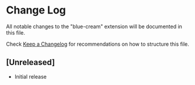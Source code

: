 # Change Log

All notable changes to the "blue-cream" extension will be documented in this file.

Check [Keep a Changelog](http://keepachangelog.com/) for recommendations on how to structure this file.

## [Unreleased]

- Initial release
